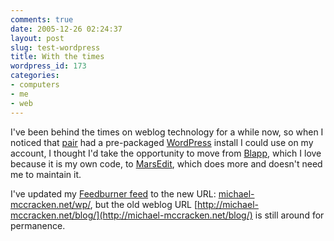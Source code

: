 ```yaml
---
comments: true
date: 2005-12-26 02:24:37
layout: post
slug: test-wordpress
title: With the times
wordpress_id: 173
categories:
- computers
- me
- web
---
```


I've been behind the times on weblog technology for a while now, so when I noticed that [pair](http://www.pair.com) had a pre-packaged [WordPress](http://wordpress.org) install I could use on my account, I thought I'd take the opportunity to move from [Blapp](http://blapp.sf.net), which I love because it is my own code, to [MarsEdit](http://ranchero.com/marsedit/), which does more and doesn't need me to maintain it.

I've updated my [Feedburner feed](http://feeds.feedburner.com/Michael-mccrackennet) to the new URL: [michael-mccracken.net/wp/](http://michael-mccracken.net/wp/), but the old weblog URL [http://michael-mccracken.net/blog/](http://michael-mccracken.net/blog/) is still around for permanence.

